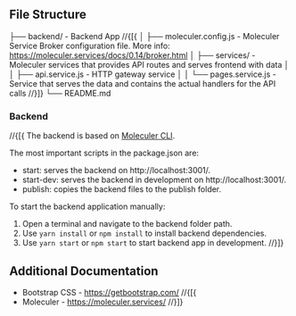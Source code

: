 ﻿## File Structure

├── backend/ - Backend App
//{[{
│ ├── moleculer.config.js - Moleculer Service Broker configuration file. More info: https://moleculer.services/docs/0.14/broker.html
│ ├── services/ - Moleculer services that provides API routes and serves frontend with data
│ │ ├── api.service.js - HTTP gateway service
│ │ └── pages.service.js - Service that serves the data and contains the actual handlers for the API calls
//}]}
└── README.md

### Backend

//{[{
The backend is based on [Moleculer CLI](https://moleculer.services/docs/0.14/usage.html#Create-a-Moleculer-project).

The most important scripts in the package.json are:
  - start: serves the backend on http://localhost:3001/.
  - start-dev: serves the backend in development on http://localhost:3001/.
  - publish: copies the backend files to the publish folder.

To start the backend application manually:
  1. Open a terminal and navigate to the backend folder path.
  2. Use `yarn install` or `npm install` to install backend dependencies.
  3. Use `yarn start` or `npm start` to start backend app in development.
//}]}

## Additional Documentation

- Bootstrap CSS - https://getbootstrap.com/
//{[{
- Moleculer - https://moleculer.services/
//}]}